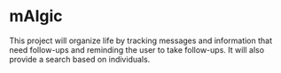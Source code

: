 # mAIgic
This project will organize life by tracking messages and information that need follow-ups and reminding the user to take follow-ups. It will also provide a search based on individuals.
